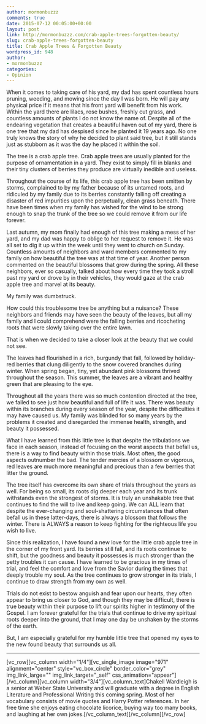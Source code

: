 ```yaml
---
author: mormonbuzzz
comments: true
date: 2015-07-12 00:05:00+00:00
layout: post
link: http://mormonbuzzz.com/crab-apple-trees-forgotten-beauty/
slug: crab-apple-trees-forgotten-beauty
title: Crab Apple Trees & Forgotten Beauty
wordpress_id: 948
author:
- mormonbuzzz
categories:
- Opinion
---
```


When it comes to taking care of his yard, my dad has spent countless hours pruning, weeding, and mowing since the day I was born. He will pay any physical price if it means that his front yard will benefit from his work. Within the yard there are lilacs, rose bushes, freshly cut grass, and countless amounts of plants I do not know the name of. Despite all of the endearing vegetation that creates a beautiful haven out of my yard, there is one tree that my dad has despised since he planted it 19 years ago. No one truly knows the story of why he decided to plant said tree, but it still stands just as stubborn as it was the day he placed it within the soil.

The tree is a crab apple tree. Crab apple trees are usually planted for the purpose of ornamentation in a yard. They exist to simply fill in blanks and their tiny clusters of berries they produce are virtually inedible and useless.

Throughout the course of its life, this crab apple tree has been smitten by storms, complained to by my father because of its untamed roots, and ridiculed by my family due to its berries constantly falling off creating a disaster of red impurities upon the perpetually, clean grass beneath. There have been times when my family has wished for the wind to be strong enough to snap the trunk of the tree so we could remove it from our life forever.

Last autumn, my mom finally had enough of this tree making a mess of her yard, and my dad was happy to oblige to her request to remove it. He was all set to dig it up within the week until they went to church on Sunday. Countless amounts of neighbors and ward members commented to my family on how beautiful the tree was at that time of year. Another person commented on the beautiful blossoms that grow during the spring. All these neighbors, ever so casually, talked about how every time they took a stroll past my yard or drove by in their vehicles, they would gaze at the crab apple tree and marvel at its beauty.

My family was dumbstruck.

How could this troublesome tree be anything but a nuisance? These neighbors and friends may have seen the beauty of the leaves, but all my family and I could comprehend were the falling berries and ricocheting roots that were slowly taking over the entire lawn.

That is when we decided to take a closer look at the beauty that we could not see.

The leaves had flourished in a rich, burgundy that fall, followed by holiday-red berries that clung diligently to the snow covered branches during winter. When spring began, tiny, yet abundant pink blossoms thrived throughout the season. This summer, the leaves are a vibrant and healthy green that are pleasing to the eye.

Throughout all the years there was so much contention directed at the tree, we failed to see just how beautiful and full of life it was. There was beauty within its branches during every season of the year, despite the difficulties it may have caused us. My family was blinded for so many years by the problems it created and disregarded the immense health, strength, and beauty it possessed.

What I have learned from this little tree is that despite the tribulations we face in each season, instead of focusing on the worst aspects that befall us, there is a way to find beauty within those trials. Most often, the good aspects outnumber the bad. The tender mercies of a blossom or vigorous, red leaves are much more meaningful and precious than a few berries that litter the ground.

The tree itself has overcome its own share of trials throughout the years as well. For being so small, its roots dig deeper each year and its trunk withstands even the strongest of storms. It is truly an unshakable tree that continues to find the will to live and keep going. We can ALL learn that despite the ever-changing and soul-shattering circumstances that often befall us in these latter-days, there is always a blossom that follows the winter. There is ALWAYS a reason to keep fighting for the righteous life you wish to live.

Since this realization, I have found a new love for the little crab apple tree in the corner of my front yard. Its berries still fall, and its roots continue to shift, but the goodness and beauty it possesses is much stronger than the petty troubles it can cause. I have learned to be gracious in my times of trial, and feel the comfort and love from the Savior during the times that deeply trouble my soul. As the tree continues to grow stronger in its trials, I continue to draw strength from my own as well.

Trials do not exist to bestow anguish and fear upon our hearts, they often appear to bring us closer to God, and though they may be difficult, there is true beauty within their purpose to lift our spirits higher in testimony of the Gospel. I am forever grateful for the trials that continue to drive my spiritual roots deeper into the ground, that I may one day be unshaken by the storms of the earth.

But, I am especially grateful for my humble little tree that opened my eyes to the new found beauty that surrounds us all.



* * *



[vc_row][vc_column width="1/4"][vc_single_image image="971" alignment="center" style="vc_box_circle" border_color="grey" img_link_large="" img_link_target="_self" css_animation="appear"][/vc_column][vc_column width="3/4"][vc_column_text]Chakell Wardleigh is a senior at Weber State University and will graduate with a degree in English Literature and Professional Writing this coming spring. Most of her vocabulary consists of movie quotes and Harry Potter references. In her free time she enjoys eating chocolate licorice, buying way too many books, and laughing at her own jokes.[/vc_column_text][/vc_column][/vc_row]
